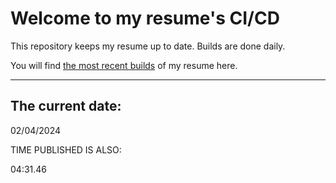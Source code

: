 # Welcome to my resume's CI/CD
This repository keeps my resume up to date. Builds are done daily.
  
You will find [the most recent builds](output/) of my resume here.
* * *
 
## The current date:  
 02/04/2024 
   
  
  
 TIME PUBLISHED IS ALSO: 
  
 04:31.46 
  
  
